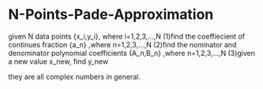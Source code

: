 # N-Points-Pade-Approximation

given N data points {x_i,y_i}, where i=1,2,3,...,N
(1)find the coeffiecient of continues fraction {a_n}  ,where n=1,2,3,...,N
(2)find the nominator and denominator polynomial coefficients {A_n,B_n}  ,where n=1,2,3,...,N
(3)given a new value x_new, find y_new

they are all complex numbers in general.
